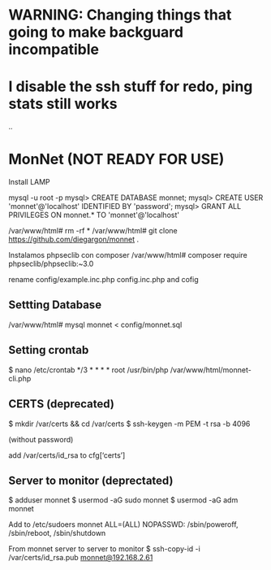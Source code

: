 # WARNING: Changing things that going to make backguard incompatible
# I disable the ssh stuff for redo, ping stats still works
..

# MonNet (NOT READY FOR USE)
Install LAMP

mysql -u root -p
mysql> CREATE DATABASE monnet;
mysql> CREATE USER 'monnet'@'localhost' IDENTIFIED BY 'password';
mysql> GRANT ALL PRIVILEGES ON monnet.* TO 'monnet'@'localhost'

/var/www/html# rm -rf *
/var/www/html# git clone https://github.com/diegargon/monnet .

Instalamos phpseclib con composer
/var/www/html# composer require phpseclib/phpseclib:~3.0


rename config/example.inc.php config.inc.php and cofig

## Settting Database
/var/www/html# mysql monnet < config/monnet.sql

## Setting crontab
$ nano /etc/crontab
*/3 * * * * root /usr/bin/php /var/www/html/monnet-cli.php

## CERTS (deprecated)

$ mkdir /var/certs && cd /var/certs 
$ ssh-keygen -m PEM -t rsa -b 4096

(without password)

add /var/certs/id_rsa to cfg[‘certs’] 

## Server to monitor (deprectated)

$ adduser monnet
$ usermod -aG sudo monnet
$ usermod -aG adm monnet

Add to /etc/sudoers
monnet ALL=(ALL) NOPASSWD: /sbin/poweroff, /sbin/reboot, /sbin/shutdown

From monnet server to server to monitor
$ ssh-copy-id -i /var/certs/id_rsa.pub monnet@192.168.2.61